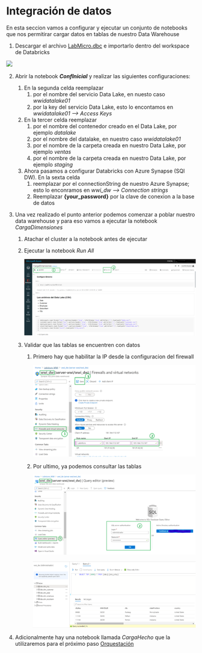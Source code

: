 # Integración de datos

En esta seccion vamos a configurar y ejecutar un conjunto de notebooks que nos permitirar cargar datos en tablas de nuestro Data Warehouse

1. Descargar el archivo [LabMicro.dbc](./files/LabMicro.dbc) e importarlo dentro del workspace de Databricks

<img src="images/Integracion Datos 01.jpg"/><br/>

2. Abrir la notebook **_ConfInicial_** y realizar las siguientes configuraciones:
	1. En la segunda celda reemplazar
		1. **_<nombreCuenta>_** por el nombre del servicio Data Lake, en nuesto caso _wwidatalake01_
		2. **_<keyDataLake>_** por la key del servicio Data Lake, esto lo encontamos en _wwidatalake01 --> Access Keys_
	2. En la tercer celda reemplazar
		1. **_<nombreContainer>_** por el nombre del contenedor creado en el Data Lake, por ejemplo _datalake_
		2. **_<nombreDataLake>_** por el nombre del datalake, en nuestro caso _wwidatalake01_ 
		3. **_<carpetaVentas>_** por el nombre de la carpeta creada en nuestro Data Lake, por ejemplo _ventas_
		4. **_<carpetaStaging>_** por el nombre de la carpeta creada en nuestro Data Lake, por ejemplo _staging_
	3. Ahora pasamos a configurar Databricks con Azure Synapse (SQl DW). En la sexta celda
		1. **_<connectionString>_** reemplazar por el connectionString de nuestro Azure Synapse; esto lo enconramos en _wwi_dw --> Connection strings_
		2. Reemplazar **{your_password}** por la clave de conexion a la base de datos
3. Una vez realizado el punto anterior podemos comenzar a poblar nuestro data warehouse y para eso vamos a ejecutar la notebook _CargaDimensiones_
	1. Atachar el cluster a la notebook antes de ejecutar 
	2. Ejecutar la notebook _Run_ _All_ 
		
		<img src="images/DB_08.png"/><br/>
		
	3. Validar que las tablas se encuentren con datos
		1. Primero hay que habilitar la IP desde la configuracion del firewall
			
			<img src="images/Synapse_05.png"/><br/>
			
		2. Por ultimo, ya podemos consultar las tablas
			
			<img src="images/Synapse_06.png"/><br/>
			
			<img src="images/Synapse_07.png"/><br/>
			
4. Adicionalmente hay una notebook llamada _CargaHecho_ que la utilizaremos para el próximo paso [Orquestación](./Orquestaci&oacute;n.md)